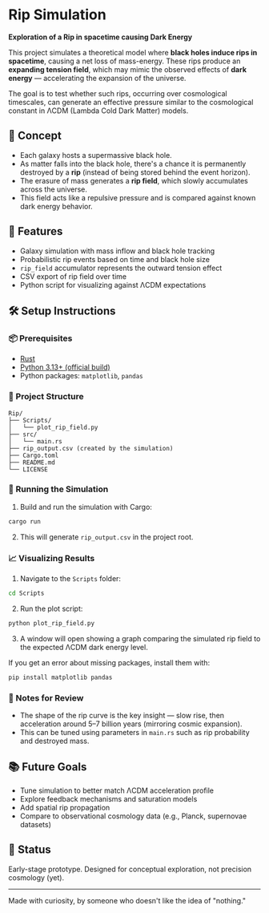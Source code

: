 # Rip Simulation

**Exploration of a Rip in spacetime causing Dark Energy**

This project simulates a theoretical model where **black holes induce rips in spacetime**, causing a net loss of mass-energy. These rips produce an **expanding tension field**, which may mimic the observed effects of **dark energy** — accelerating the expansion of the universe.

The goal is to test whether such rips, occurring over cosmological timescales, can generate an effective pressure similar to the cosmological constant in ΛCDM (Lambda Cold Dark Matter) models.

## 🔬 Concept

- Each galaxy hosts a supermassive black hole.
- As matter falls into the black hole, there's a chance it is permanently destroyed by a **rip** (instead of being stored behind the event horizon).
- The erasure of mass generates a **rip field**, which slowly accumulates across the universe.
- This field acts like a repulsive pressure and is compared against known dark energy behavior.

## 🧮 Features

- Galaxy simulation with mass inflow and black hole tracking
- Probabilistic rip events based on time and black hole size
- `rip_field` accumulator represents the outward tension effect
- CSV export of rip field over time
- Python script for visualizing against ΛCDM expectations

## 🛠️ Setup Instructions

### 📦 Prerequisites
- [Rust](https://www.rust-lang.org/tools/install)
- [Python 3.13+ (official build)](https://www.python.org/downloads/)
- Python packages: `matplotlib`, `pandas`

### 📁 Project Structure
```
Rip/
├── Scripts/
│   └── plot_rip_field.py
├── src/
│   └── main.rs
├── rip_output.csv (created by the simulation)
├── Cargo.toml
├── README.md
└── LICENSE
```

### 🧪 Running the Simulation

1. Build and run the simulation with Cargo:

```sh
cargo run
```

2. This will generate `rip_output.csv` in the project root.

### 📈 Visualizing Results

1. Navigate to the `Scripts` folder:

```sh
cd Scripts
```

2. Run the plot script:

```sh
python plot_rip_field.py
```

3. A window will open showing a graph comparing the simulated rip field to the expected ΛCDM dark energy level.

If you get an error about missing packages, install them with:
```sh
pip install matplotlib pandas
```

### 🧠 Notes for Review
- The shape of the rip curve is the key insight — slow rise, then acceleration around 5–7 billion years (mirroring cosmic expansion).
- This can be tuned using parameters in `main.rs` such as rip probability and destroyed mass.

## 📚 Future Goals

- Tune simulation to better match ΛCDM acceleration profile
- Explore feedback mechanisms and saturation models
- Add spatial rip propagation
- Compare to observational cosmology data (e.g., Planck, supernovae datasets)

## 🧠 Status
Early-stage prototype. Designed for conceptual exploration, not precision cosmology (yet).

---

Made with curiosity, by someone who doesn't like the idea of "nothing."
